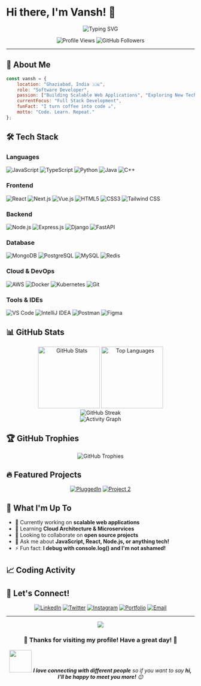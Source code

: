 # Hi there, I'm Vansh! 👋

<div align="center">
  <img src="https://readme-typing-svg.herokuapp.com?font=Fira+Code&weight=500&size=28&pause=1000&color=36BCF7FF&width=435&lines=Passionate+Software+Developer;Full+Stack+Enthusiast;Always+Learning+%F0%9F%9A%80" alt="Typing SVG" />
</div>

<p align="center">
  <img src="https://komarev.com/ghpvc/?username=vansh&label=Profile%20views&color=0e75b6&style=flat" alt="Profile Views" />
  <img src="https://img.shields.io/github/followers/vansh?label=Followers&style=social" alt="GitHub Followers" />
</p>

---

## 🚀 About Me

```javascript
const vansh = {
    location: "Ghaziabad, India 🇮🇳",
    role: "Software Developer",
    passion: ["Building Scalable Web Applications", "Exploring New Technologies"],
    currentFocus: "Full Stack Development",
    funFact: "I turn coffee into code ☕",
    motto: "Code. Learn. Repeat."
};
```

## 🛠️ Tech Stack

### Languages
![JavaScript](https://img.shields.io/badge/-JavaScript-F7DF1E?style=for-the-badge&logo=javascript&logoColor=black)
![TypeScript](https://img.shields.io/badge/-TypeScript-3178C6?style=for-the-badge&logo=typescript&logoColor=white)
![Python](https://img.shields.io/badge/-Python-3776AB?style=for-the-badge&logo=python&logoColor=white)
![Java](https://img.shields.io/badge/-Java-ED8B00?style=for-the-badge&logo=openjdk&logoColor=white)
![C++](https://img.shields.io/badge/-C++-00599C?style=for-the-badge&logo=c%2B%2B&logoColor=white)

### Frontend
![React](https://img.shields.io/badge/-React-61DAFB?style=for-the-badge&logo=react&logoColor=black)
![Next.js](https://img.shields.io/badge/-Next.js-000000?style=for-the-badge&logo=next.js&logoColor=white)
![Vue.js](https://img.shields.io/badge/-Vue.js-4FC08D?style=for-the-badge&logo=vue.js&logoColor=white)
![HTML5](https://img.shields.io/badge/-HTML5-E34F26?style=for-the-badge&logo=html5&logoColor=white)
![CSS3](https://img.shields.io/badge/-CSS3-1572B6?style=for-the-badge&logo=css3&logoColor=white)
![Tailwind CSS](https://img.shields.io/badge/-Tailwind%20CSS-38B2AC?style=for-the-badge&logo=tailwind-css&logoColor=white)

### Backend
![Node.js](https://img.shields.io/badge/-Node.js-339933?style=for-the-badge&logo=node.js&logoColor=white)
![Express.js](https://img.shields.io/badge/-Express.js-000000?style=for-the-badge&logo=express&logoColor=white)
![Django](https://img.shields.io/badge/-Django-092E20?style=for-the-badge&logo=django&logoColor=white)
![FastAPI](https://img.shields.io/badge/-FastAPI-009688?style=for-the-badge&logo=fastapi&logoColor=white)

### Database
![MongoDB](https://img.shields.io/badge/-MongoDB-47A248?style=for-the-badge&logo=mongodb&logoColor=white)
![PostgreSQL](https://img.shields.io/badge/-PostgreSQL-336791?style=for-the-badge&logo=postgresql&logoColor=white)
![MySQL](https://img.shields.io/badge/-MySQL-4479A1?style=for-the-badge&logo=mysql&logoColor=white)
![Redis](https://img.shields.io/badge/-Redis-DC382D?style=for-the-badge&logo=redis&logoColor=white)

### Cloud & DevOps
![AWS](https://img.shields.io/badge/-AWS-232F3E?style=for-the-badge&logo=amazon-aws&logoColor=white)
![Docker](https://img.shields.io/badge/-Docker-2496ED?style=for-the-badge&logo=docker&logoColor=white)
![Kubernetes](https://img.shields.io/badge/-Kubernetes-326CE5?style=for-the-badge&logo=kubernetes&logoColor=white)
![Git](https://img.shields.io/badge/-Git-F05032?style=for-the-badge&logo=git&logoColor=white)

### Tools & IDEs
![VS Code](https://img.shields.io/badge/-VS%20Code-007ACC?style=for-the-badge&logo=visual-studio-code&logoColor=white)
![IntelliJ IDEA](https://img.shields.io/badge/-IntelliJ%20IDEA-000000?style=for-the-badge&logo=intellij-idea&logoColor=white)
![Postman](https://img.shields.io/badge/-Postman-FF6C37?style=for-the-badge&logo=postman&logoColor=white)
![Figma](https://img.shields.io/badge/-Figma-F24E1E?style=for-the-badge&logo=figma&logoColor=white)

## 📊 GitHub Stats

<div align="center">
  <img src="https://github-readme-stats.vercel.app/api?username=vansh&show_icons=true&theme=tokyonight&hide_border=true&count_private=true" alt="GitHub Stats" height="165"/>
  <img src="https://github-readme-stats.vercel.app/api/top-langs/?username=vansh&layout=compact&theme=tokyonight&hide_border=true" alt="Top Languages" height="165"/>
</div>

<div align="center">
  <img src="https://github-readme-streak-stats.herokuapp.com/?user=vansh&theme=tokyonight&hide_border=true" alt="GitHub Streak" />
</div>

<div align="center">
  <img src="https://github-readme-activity-graph.vercel.app/graph?username=vansh&theme=tokyo-night&hide_border=true&area=true" alt="Activity Graph" />
</div>

## 🏆 GitHub Trophies
<div align="center">
  <img src="https://github-profile-trophy.vercel.app/?username=vansh&theme=tokyonight&no-frame=true&margin-w=15&margin-h=15&column=7" alt="GitHub Trophies" />
</div>

## 🔥 Featured Projects

<div align="center">
  
[![PluggedIn](https://github-readme-stats.vercel.app/api/pin/?username=vansh&repo=pluggedin&theme=tokyonight&hide_border=true)](https://github.com/vansh/pluggedin)
[![Project 2](https://github-readme-stats.vercel.app/api/pin/?username=vansh&repo=project2&theme=tokyonight&hide_border=true)](https://github.com/vansh/project2)

</div>

## 💼 What I'm Up To

- 🔭 Currently working on **scalable web applications**
- 🌱 Learning **Cloud Architecture & Microservices**
- 👯 Looking to collaborate on **open source projects**
- 💬 Ask me about **JavaScript, React, Node.js, or anything tech!**
- ⚡ Fun fact: **I debug with console.log() and I'm not ashamed!**

## 📈 Coding Activity

<!--START_SECTION:waka-->
<!--END_SECTION:waka-->

## 🤝 Let's Connect!

<div align="center">
  
[![LinkedIn](https://img.shields.io/badge/-LinkedIn-0077B5?style=for-the-badge&logo=linkedin&logoColor=white)](https://linkedin.com/in/vansh)
[![Twitter](https://img.shields.io/badge/-Twitter-1DA1F2?style=for-the-badge&logo=twitter&logoColor=white)](https://twitter.com/vansh)
[![Instagram](https://img.shields.io/badge/-Instagram-E4405F?style=for-the-badge&logo=instagram&logoColor=white)](https://instagram.com/vansh)
[![Portfolio](https://img.shields.io/badge/-Portfolio-FF5722?style=for-the-badge&logo=google-chrome&logoColor=white)](https://vansh-portfolio.dev)
[![Email](https://img.shields.io/badge/-Email-D14836?style=for-the-badge&logo=gmail&logoColor=white)](mailto:vansh@example.com)

</div>

---

<div align="center">
  <img src="https://capsule-render.vercel.app/api?type=waving&color=gradient&height=100&section=footer"/>
</div>

<div align="center">
  <h3>💖 Thanks for visiting my profile! Have a great day! 💖</h3>
  <img src="https://media.giphy.com/media/LnQjpWaON8nhr21vNW/giphy.gif" width="60"> <em><b>I love connecting with different people</b> so if you want to say <b>hi, I'll be happy to meet you more!</b> 😊</em>
</div>
